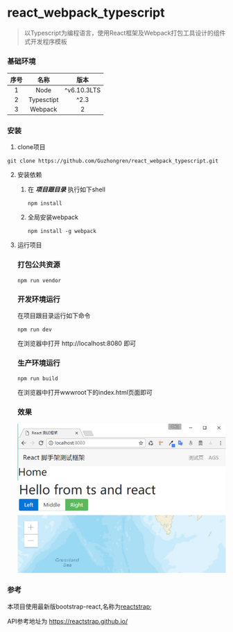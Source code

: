 # react_webpack_typescript
> 以Typescript为编程语言，使用React框架及Webpack打包工具设计的组件式开发程序模板

### 基础环境
| 序号     | 名称     | 版本        |
| :------:  |:------: | :---------:|
|1          |Node      | ^v6.10.3LTS|
|2          |Typesctipt| ^2.3       |           
|3          |Webpack   | 2          |

### 安装

1. clone项目
```shell
git clone https://github.com/Guzhongren/react_webpack_typescript.git
```
2. 安装依赖

    1. 在 ***项目跟目录*** 执行如下shell
        ``` shell
        npm install
        ```
    2. 全局安装webpack
        ```shell
        npm install -g webpack
        ```        
3. 运行项目
    ### 打包公共资源
    ```shell
    npm run vendor
    ```
    ### 开发环境运行
    在项目跟目录运行如下命令
    ```shell
    npm run dev
    ```
    在浏览器中打开 http://localhost:8080 即可
    ### 生产环境运行
    ```shell
    npm run build
    ```
    在浏览器中打开wwwroot下的index.html页面即可
    ### 效果
    ![React+ Webpack+ Typescript](./wwwroot/imgs/react_webpack_typescript.png)

### 参考
本项目使用最新版bootstrap-react,名称为[reactstrap](https://reactstrap.github.io/);

API参考地址为 <https://reactstrap.github.io/>
